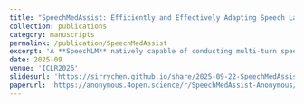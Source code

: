 ```yaml
---
title: "SpeechMedAssist: Efficiently and Effectively Adapting Speech Language Model for Medical Consultation"
collection: publications
category: manuscripts
permalink: /publication/SpeechMedAssist
excerpt: 'A **SpeechLM** natively capable of conducting multi-turn speech-based interactions with patients, with modality alignment, satefy and efficiency check.'
date: 2025-09
venue: 'ICLR2026'
slidesurl: 'https://sirrychen.github.io/share/2025-09-22-SpeechMedAssist.html'
paperurl: 'https://anonymous.4open.science/r/SpeechMedAssist-Anonymous/'
---
```


